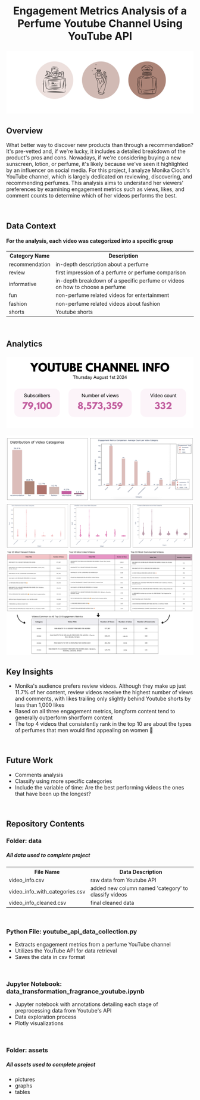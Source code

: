 <h1 align="center">
	Engagement Metrics Analysis of a Perfume Youtube Channel Using YouTube API
</h1>

<h3 align="center">
	<img src="https://github.com/DOCUVESTA/youtube-api-fragrance-channel-analytics/blob/ce6f2c922f0725779302141716324ead5ff6515c/assets/header_perfume.png"/>
</h3>

## Overview
What better way to discover new products than through a recommendation? It's pre-vetted and, if we're lucky, it includes a detailed breakdown of the product's pros and cons. Nowadays, if we're considering buying a new sunscreen, lotion, or perfume, it's likely because we've seen it highlighted by an influencer on social media. For this project, I analyze Monika Cioch's YouTube channel, which is largely dedicated on reviewing, discovering, and recommending perfumes. This analysis aims to understand her viewers' preferences by examining engagement metrics such as views, likes, and comment counts to determine which of her videos performs the best.

<br>

## Data Context
#### For the analysis, each video was categorized into a specific group
<table style="width:100%">
    <tr>
        <th>Category Name</th>
        <th>Description</th>
    </tr>
    <tr>
        <td>recommendation</td>
        <td>in-depth description about a perfume</td>
    </tr>
    <tr>
        <td>review</td>
        <td>first impression of a perfume or perfume comparison</td>
    </tr>
    <tr>
        <td>informative</td>
        <td>in-depth breakdown of a specific perfume or videos on how to choose a perfume</td>
    </tr>
    <tr>
        <td>fun</td>
        <td>non-perfume related videos for entertainment</td>
    </tr>
    <tr>
        <td>fashion</td>
        <td>non-perfume related videos about fashion</td>
    </tr>
    <tr>
        <td>shorts</td>
        <td>Youtube shorts</td>
    </tr>
</table>

<br>

## Analytics
<h3 align="center">
	<img src="https://github.com/DOCUVESTA/youtube-api-fragrance-channel-analytics/blob/5b77903a1e795d91e10ed033bb06069d3ce57ec6/assets/information_bar.png"/>
</h3>


	
<img src="https://github.com/DOCUVESTA/youtube-api-fragrance-channel-analytics/blob/44ee6ea1b625fbf28f42c16bdacd1afc60c03e03/assets/categories_and_metrics.png"/>
<img src="https://github.com/DOCUVESTA/youtube-api-fragrance-channel-analytics/blob/44ee6ea1b625fbf28f42c16bdacd1afc60c03e03/assets/all_violin_plots.png"/>

<img src="https://github.com/DOCUVESTA/youtube-api-fragrance-channel-analytics/blob/8eb523ddaa84cd1d97a6741374f507814e5b8a92/assets/top_performing_videos.png"/>

<br>


## Key Insights
- Monika's audience prefers review videos. Although they make up just 11.7% of her content, review videos receive the highest number of views and comments, with likes trailing only slightly behind Youtube shorts by less than 1,000 likes
- Based on all three engagement metrics, longform content tend to generally outperform shortform content
- The top 4 videos that consistently rank in the top 10 are about the types of perfumes that men would find appealing on women 👀 



<br>

## Future Work
- Comments analysis
- Classify using more specific categories
- Include the variable of time: Are the best performing videos the ones that have been up the longest?


<br>

## Repository Contents
### Folder: data
##### All data used to complete project
<table style="width:100%">
    <tr>
        <th>File Name</th>
        <th>Data Description</th>
    </tr>
    <tr>
        <td>video_info.csv</td>
        <td>raw data from Youtube API</td>
    </tr>
    <tr>
        <td>video_info_with_categories.csv</td>
        <td>added new column named 'category' to classify videos</td>
    </tr>
    <tr>
        <td>video_info_cleaned.csv</td>
        <td>final cleaned data</td>
    </tr>
</table>
<br>

### Python File: youtube_api_data_collection.py
- Extracts engagement metrics from a perfume YouTube channel
- Utilizes the YouTube API for data retrieval
- Saves the data in csv format

<br>

### Jupyter Notebook: data_transformation_fragrance_youtube.ipynb
- Jupyter notebook with annotations detailing each stage of preprocessing data from Youtube's API
- Data exploration process
- Plotly visualizations

<br>

### Folder: assets
##### All assets used to complete project
- pictures
- graphs
- tables






